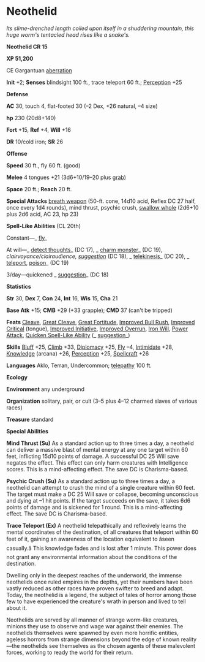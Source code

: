 # Neothelid

_Its slime-drenched length coiled upon itself in a shuddering mountain, this huge worm's tentacled head rises like a snake's._

**Neothelid CR 15**

**XP 51,200**

CE Gargantuan [aberration](creatureTypes.html#_aberration)

**Init** +2; **Senses** blindsight 100 ft., trace teleport 60 ft.; [Perception](../skills/perception.html#_perception) +25

**Defense**

**AC** 30, touch 4, flat-footed 30 (–2 Dex, +26 natural, –4 size)

**hp** 230 (20d8+140)

**Fort** +15, **Ref** +4, **Will** +16

**DR** 10/cold iron; **SR** 26

**Offense**

**Speed** 30 ft., fly 60 ft. (good)

**Melee** 4 tongues +21 (3d6+10/19–20 plus [grab](universalMonsterRules.html#_grab))

**Space** 20 ft.; **Reach** 20 ft.

**Special Attacks** [breath weapon](universalMonsterRules.html#_breath-weapon) (50-ft. cone, 14d10 acid, Reflex DC 27 half, once every 1d4 rounds), mind thrust, psychic crush, [swallow whole](universalMonsterRules.html#_swallow-whole) (2d6+10 plus 2d6 acid, AC 23, hp 23)

**Spell-Like Abilities** (CL 20th)

Constant—_ [fly](../spells/fly.html)_

At will—_ [detect thoughts](../spells/detectThoughts.html#_detect-thoughts)_ (DC 17), _ [charm monster](../spells/charmMonster.html#_charm-monster)_ (DC 19), _clairvoyance/clairaudience, [suggestion](../spells/suggestion.html#_suggestion)_ (DC 18), _ [telekinesis](../spells/telekinesis.html#_telekinesis)_ (DC 20), _ [teleport](../spells/teleport.html#_teleport), [poison](../spells/poison.html#_poison)_ (DC 19)

3/day—quickened _ [suggestion](../spells/suggestion.html#_suggestion)_ (DC 18)

**Statistics**

**Str** 30, **Dex** 7, **Con** 24, **Int** 16, **Wis** 15, **Cha** 21

**Base Atk** +15; **CMB** +29 (+33 grapple); **CMD** 37 (can't be tripped)

**Feats** [Cleave](../feats.html#_cleave), [Great Cleave](../feats.html#_great-cleave), [Great Fortitude](../feats.html#_great-fortitude), [Improved Bull Rush](../feats.html#_improved-bull-rush), [Improved Critical](../feats.html#_improved-critical) (tongue), [Improved Initiative](../feats.html#_improved-initiative), [Improved Overrun](../feats.html#_improved-overrun), [Iron Will](../feats.html#_iron-will), [Power Attack](../feats.html#_power-attack), [Quicken Spell-Like Ability](monsterFeats.html#_quicken-spell-like-ability) (_ [suggestion](../spells/suggestion.html#_suggestion)_)

**Skills** [Bluff](../skills/bluff.html#_bluff) +25, [Climb](../skills/climb.html#_climb) +33, [Diplomacy](../skills/diplomacy.html#_diplomacy) +25, [Fly](../skills/fly.html#_fly) –4, [Intimidate](../skills/intimidate.html#_intimidate) +28, [Knowledge](../skills/knowledge.html#_knowledge) (arcana) +26, [Perception](../skills/perception.html#_perception) +25, [Spellcraft](../skills/spellcraft.html#_spellcraft) +26

**Languages** Aklo, Terran, Undercommon; [telepathy](universalMonsterRules.html#_telepathy) 100 ft.

**Ecology**

**Environment** any underground

**Organization** solitary, pair, or cult (3–5 plus 4–12 charmed slaves of various races)

**Treasure** standard

**Special Abilities**

**Mind Thrust (Su)** As a standard action up to three times a day, a neothelid can deliver a massive blast of mental energy at any one target within 60 feet, inflicting 15d10 points of damage. A successful DC 25 Will save negates the effect. This effect can only harm creatures with Intelligence scores. This is a mind-affecting effect. The save DC is Charisma-based.

**Psychic Crush (Su)** As a standard action up to three times a day, a neothelid can attempt to crush the mind of a single creature within 60 feet. The target must make a DC 25 Will save or collapse, becoming unconscious and dying at –1 hit points. If the target succeeds on the save, it takes 6d6 points of damage and is sickened for 1 round. This is a mind-affecting effect. The save DC is Charisma-based.

**Trace Teleport (Ex)** A neothelid telepathically and reflexively learns the mental coordinates of the destination, of all creatures that teleport within 60 feet of it, gaining an awareness of the location equivalent to âseen casually.â This knowledge fades and is lost after 1 minute. This power does not grant any environmental information about the conditions of the destination.

Dwelling only in the deepest reaches of the underworld, the immense neothelids once ruled empires in the depths, yet their numbers have been vastly reduced as other races have proven swifter to breed and adapt. Today, the neothelid is a legend, the subject of tales of horror among those few to have experienced the creature's wrath in person and lived to tell about it.

Neothelids are served by all manner of strange worm-like creatures, minions they use to observe and wage war against their enemies. The neothelids themselves were spawned by even more horrific entities, ageless horrors from strange dimensions beyond the edge of known reality—the neothelids see themselves as the chosen agents of these malevolent forces, working to ready the world for their return.

